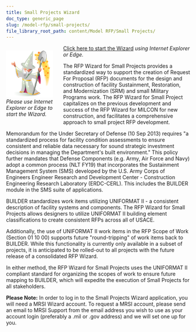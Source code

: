 ```yaml
---
title: Small Projects Wizard
doc_type: generic_page
slug: /model-rfp/small-projects/
file_library_root_path: content/Model RFP/Small Projects/
---
```


<div>
  <div style="width: 128px; float: left; margin: 1em 2em 1em 0;">
    <a href="https://rfpwizard.mrsi.erdc.dren.mil/wizards/srmw/Client/CirceApp.application"><img src="./srm-wizard-256x256.png" alt="Small Projects Wizard"/></a>
    <em>
    Please use Internet Explorer or Edge to start the Wizard.
    </em>
  </div>
</div>

[Click here to start the Wizard](https://rfpwizard.mrsi.erdc.dren.mil/wizards/srmw/Client/CirceApp.application) *using Internet Explorer or Edge.*

The RFP Wizard for Small Projects provides a standardized way to support the creation of Request For Proposal (RFP) documents for the design and construction of facility Sustainment, Restoration, and Modernization (SRM) and small Military Programs work. The RFP Wizard for Small Project capitalizes on the previous development and success of the RFP Wizard for MILCON for new construction, and facilitates a comprehensive approach to small project RFP development.

Memorandum for the Under Secretary of Defense (10 Sep 2013) requires "a standardized process for facility condition assessments to ensure consistent and reliable data necessary for sound strategic investment decisions in managing the Department's built environment." This policy further mandates that Defense Components (e.g. Army, Air Force and Navy) adopt a common process (NLT FY19) that incorporates the Sustainment Management System (SMS) developed by the U.S. Army Corps of Engineers Engineer Research and Development Center - Construction Engineering Research Laboratory (ERDC-CERL). This includes the BUILDER module in the SMS suite of applications.

BUILDER standardizes work items utilizing UNIFORMAT II - a consistent description of facility systems and components. The RFP Wizard for Small Projects allows designers to utilize UNIFORMAT II building element classifications to create consistent RFPs across all of USACE.

Additionally, the use of UNIFORMAT II work items in the RFP Scope of Work (Section 01 10 00) supports future "round-tripping" of work items back to BUILDER. While this functionality is currently only available in a subset of projects, it is anticipated to be rolled-out to all projects with the future release of a consolidated RFP Wizard.

In either method, the RFP Wizard for Small Projects uses the UNIFORMAT II compliant standard for organizing the scopes of work to ensure future mapping to BUILDER, which will expedite the execution of Small Projects for all stakeholders.

**Please Note:** In order to log in to the Small Projects Wizard application, you will need a MRSI Wizard account. To request a MRSI account, please send an email to MRSI Support from the email address you wish to use as your account login (preferably a .mil or .gov address) and we will set one up for you.

